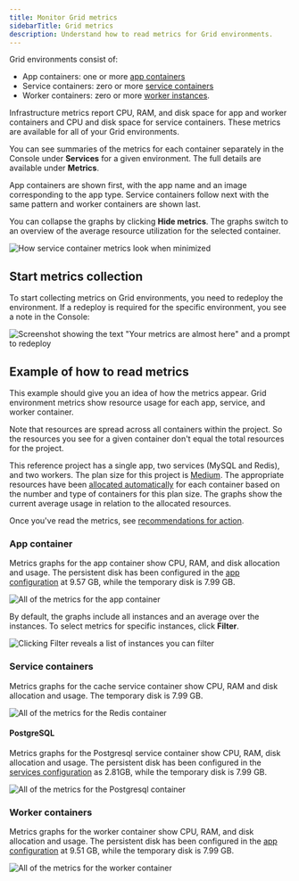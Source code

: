 ```yaml
---
title: Monitor Grid metrics
sidebarTitle: Grid metrics
description: Understand how to read metrics for Grid environments.
---
```


Grid environments consist of:

* App containers: one or more [app containers](../../create-apps/_index.md)
* Service containers: zero or more [service containers](../../add-services/_index.md)
* Worker containers: zero or more [worker instances](/create-apps/app-reference/single-runtime-image.md#workers).

Infrastructure metrics report CPU, RAM, and disk space for app and worker containers
and CPU and disk space for service containers. These metrics are available for all of your Grid environments.

You can see summaries of the metrics for each container separately in the Console under **Services** for a given environment. The full details are available under **Metrics**.

App containers are shown first, with the app name and an image corresponding to the app type.
Service containers follow next with the same pattern and worker containers are shown last.

You can collapse the graphs by clicking **Hide metrics**.
The graphs switch to an overview of the average resource utilization for the selected container.

![How service container metrics look when minimized](/images/metrics/grid-postgresql-hidden.png "0.65")

## Start metrics collection

To start collecting metrics on Grid environments, you need to redeploy the environment.
If a redeploy is required for the specific environment, you see a note in the Console:

![Screenshot showing the text "Your metrics are almost here" and a prompt to redeploy](/images/metrics/metrics-redeploy-prompt.png "0.3")

## Example of how to read metrics

This example should give you an idea of how the metrics appear.
Grid environment metrics show resource usage for each app, service, and worker container.

Note that resources are spread across all containers within the project.
So the resources you see for a given container don't equal the total resources for the project.

This reference project has a single app, two services (MySQL and Redis), and two workers.
The plan size for this project is [Medium](https://platform.sh/pricing/).
The appropriate resources have been [allocated automatically](/create-apps/app-reference/single-runtime-image.md#sizes) for each container
based on the number and type of containers for this plan size.
The graphs show the current average usage in relation to the allocated resources.

Once you've read the metrics, see [recommendations for action](./_index.md#grid-environments).

### App container

Metrics graphs for the app container show CPU, RAM, and disk allocation and usage.
The persistent disk has been configured in the [app configuration](/create-apps/app-reference/single-runtime-image.md#top-level-properties)
at 9.57&nbsp;GB, while the temporary disk is 7.99&nbsp;GB.

![All of the metrics for the app container](/images/metrics/grid-appcontainer.png)

By default, the graphs include all instances and an average over the instances.
To select metrics for specific instances, click **Filter**.

![Clicking Filter reveals a list of instances you can filter](/images/metrics/filtering-gen3.png "0.4")

### Service containers

Metrics graphs for the cache service container show CPU, RAM and disk allocation and usage.
The temporary disk is 7.99&nbsp;GB.

![All of the metrics for the Redis container](/images/metrics/grid-services.png)

#### PostgreSQL

Metrics graphs for the Postgresql service container show CPU, RAM, disk allocation and usage.
The persistent disk has been configured in the [services configuration](../../add-services/_index.md)
as 2.81GB,
while the temporary disk is 7.99&nbsp;GB.

![All of the metrics for the Postgresql container](/images/metrics/grid-postgresql-full.png)


### Worker containers

Metrics graphs for the worker container show CPU, RAM, and disk allocation and usage.
The persistent disk has been configured in the [app configuration](/create-apps/app-reference/single-runtime-image.md#top-level-properties)
at 9.51&nbsp;GB, while the temporary disk is 7.99&nbsp;GB. 

![All of the metrics for the worker container](/images/metrics/grid-workers.png)


